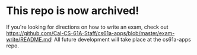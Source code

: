 # This repo is now archived!

If you're looking for directions on how to write an exam, check out https://github.com/Cal-CS-61A-Staff/cs61a-apps/blob/master/exam-write/README.md! All future development will take place at the cs61a-apps repo.
